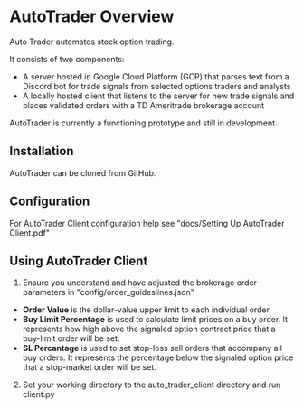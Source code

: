 # AutoTrader Overview
Auto Trader automates stock option trading.

It consists of two components: 
- A server hosted in Google Cloud Platform (GCP) that parses text from a Discord bot for trade signals from selected options traders and analysts
- A locally hosted client that listens to the server for new trade signals and places validated orders with a TD Ameritrade brokerage account

AutoTrader is currently a functioning prototype and still in development.

## Installation

AutoTrader can be cloned from GitHub.


## Configuration
For AutoTrader Client configuration help see "docs/Setting Up AutoTrader Client.pdf"

## Using AutoTrader Client
1. Ensure you understand and have adjusted the brokerage order parameters in "config/order_guideslines.json"
- **Order Value** is the dollar-value upper limit to each individual order. 
- **Buy Limit Percentage** is used to calculate limit prices on a buy order. It represents how high above the signaled option contract price that a buy-limit order will be set. 
- **SL Percantage** is used to set stop-loss sell orders that accompany all buy orders. It represents the percentage below the signaled option price that a stop-market order will be set.  
2. Set your working directory to the auto_trader_client directory and run client.py
